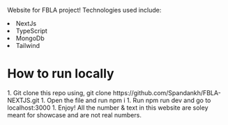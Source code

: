 Website for FBLA project! 
Technologies used include:
  <li>NextJs</li>
    <li>TypeScript</li>
      <li>MongoDb</li>
        <li>Tailwind</li>


<h1>How to run locally</h1>
1. Git clone this repo using, git clone https://github.com/Spandankh/FBLA-NEXTJS.git
1. Open the file and run npm i
1. Run npm run dev and go to localhost:3000
1. Enjoy! 

<bold>
  All the number & text in this website are soley meant for showcase and are not real numbers.
</bold>
